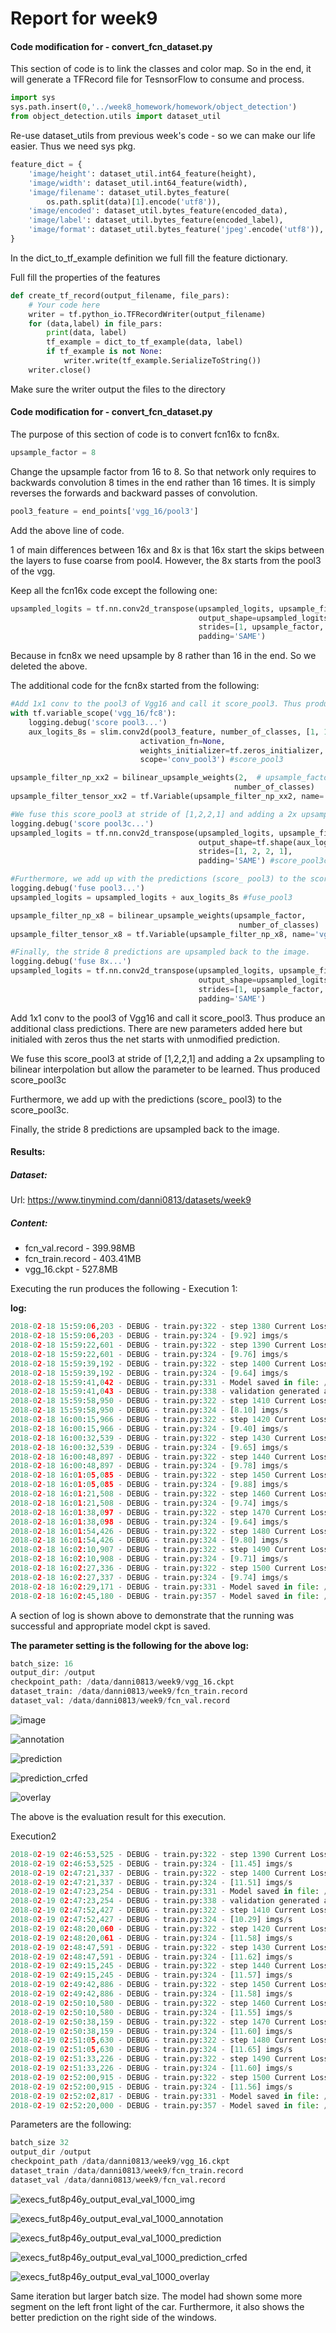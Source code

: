 # Report for week9

#### Code modification for - convert_fcn_dataset.py

This section of code is to link the classes and color map. So in the end, it will generate a TFRecord file for TesnsorFlow to consume and process.

```python
import sys
sys.path.insert(0,'../week8_homework/homework/object_detection')
from object_detection.utils import dataset_util
```

Re-use dataset_utils from previous week's code - so we can make our life easier. Thus we need sys pkg.

~~~~python
feature_dict = {
    'image/height': dataset_util.int64_feature(height),
    'image/width': dataset_util.int64_feature(width),
    'image/filename': dataset_util.bytes_feature(
        os.path.split(data)[1].encode('utf8')),
    'image/encoded': dataset_util.bytes_feature(encoded_data),
    'image/label': dataset_util.bytes_feature(encoded_label),
    'image/format': dataset_util.bytes_feature('jpeg'.encode('utf8')),
}
~~~~

In the dict_to_tf_example definition we full fill the feature dictionary.

Full fill the properties of the features

~~~~python
def create_tf_record(output_filename, file_pars):
    # Your code here
    writer = tf.python_io.TFRecordWriter(output_filename)
    for (data,label) in file_pars:
        print(data, label)
        tf_example = dict_to_tf_example(data, label)
        if tf_example is not None:
            writer.write(tf_example.SerializeToString())
    writer.close()
~~~~

Make sure the writer output the files to the directory



#### Code modification for - convert_fcn_dataset.py

The purpose of this section of code is to convert fcn16x to fcn8x.

~~~~python
upsample_factor = 8
~~~~

Change the upsample factor from 16 to 8. So that network only requires to backwards convolution 8 times in the end rather than 16 times. It is simply reverses the forwards and backward passes of convolution.

~~~~python
pool3_feature = end_points['vgg_16/pool3']
~~~~

Add the above line of code.

1 of main differences between 16x and 8x is that 16x start the skips between the layers to fuse coarse from pool4. However, the 8x starts from the pool3 of the vgg.



Keep all the fcn16x code except the following one:

```python
upsampled_logits = tf.nn.conv2d_transpose(upsampled_logits, upsample_filter_tensor_x16,
                                          output_shape=upsampled_logits_shape,
                                          strides=[1, upsample_factor, upsample_factor, 1],
                                          padding='SAME')
```
Because in fcn8x we need upsample by 8 rather than 16 in the end. So we deleted the above.



The additional code for the fcn8x started from the following:

~~~~python
#Add 1x1 conv to the pool3 of Vgg16 and call it score_pool3. Thus produce an additional class predictions. There are new parameters added here but initialed with zeros thus the net starts with unmodified prediction.
with tf.variable_scope('vgg_16/fc8'):
    logging.debug('score pool3...')
    aux_logits_8s = slim.conv2d(pool3_feature, number_of_classes, [1, 1],
                             activation_fn=None,
                             weights_initializer=tf.zeros_initializer,
                             scope='conv_pool3') #score_pool3

upsample_filter_np_xx2 = bilinear_upsample_weights(2,  # upsample_factor,
                                                  number_of_classes)
upsample_filter_tensor_xx2 = tf.Variable(upsample_filter_np_xx2, name='vgg_16/fc8/t_conv_xx2')

#We fuse this score_pool3 at stride of [1,2,2,1] and adding a 2x upsampling to bilinear interpolation but allow the parameter to be learned. Thus produced score_pool3c
logging.debug('score pool3c...')
upsampled_logits = tf.nn.conv2d_transpose(upsampled_logits, upsample_filter_tensor_xx2,
                                          output_shape=tf.shape(aux_logits_8s),
                                          strides=[1, 2, 2, 1],
                                          padding='SAME') #score_pool3c

#Furthermore, we add up with the predictions (score_ pool3) to the score_pool3c.
logging.debug('fuse pool3...')
upsampled_logits = upsampled_logits + aux_logits_8s #fuse_pool3

upsample_filter_np_x8 = bilinear_upsample_weights(upsample_factor,
                                                   number_of_classes)
upsample_filter_tensor_x8 = tf.Variable(upsample_filter_np_x8, name='vgg_16/fc8/t_conv_x8')

#Finally, the stride 8 predictions are upsampled back to the image.
logging.debug('fuse 8x...')
upsampled_logits = tf.nn.conv2d_transpose(upsampled_logits, upsample_filter_tensor_x8,
                                          output_shape=upsampled_logits_shape,
                                          strides=[1, upsample_factor, upsample_factor, 1],
                                          padding='SAME')
~~~~

Add 1x1 conv to the pool3 of Vgg16 and call it score_pool3. Thus produce an additional class predictions. There are new parameters added here but initialed with zeros thus the net starts with unmodified prediction.

We fuse this score_pool3 at stride of [1,2,2,1] and adding a 2x upsampling to bilinear interpolation but allow the parameter to be learned. Thus produced score_pool3c

Furthermore, we add up with the predictions (score_ pool3) to the score_pool3c.

Finally, the stride 8 predictions are upsampled back to the image.



#### Results:

##### Dataset:

Url: https://www.tinymind.com/danni0813/datasets/week9

##### Content:

* fcn_val.record - 399.98MB
* fcn_train.record - 403.41MB
* vgg_16.ckpt - 527.8MB

Executing the run produces the following - Execution 1:

**log:**

~~~~python
2018-02-18 15:59:06,203 - DEBUG - train.py:322 - step 1380 Current Loss: 112.78339385986328 
2018-02-18 15:59:06,203 - DEBUG - train.py:324 - [9.92] imgs/s
2018-02-18 15:59:22,601 - DEBUG - train.py:322 - step 1390 Current Loss: 99.02734375 
2018-02-18 15:59:22,601 - DEBUG - train.py:324 - [9.76] imgs/s
2018-02-18 15:59:39,192 - DEBUG - train.py:322 - step 1400 Current Loss: 89.30299377441406 
2018-02-18 15:59:39,192 - DEBUG - train.py:324 - [9.64] imgs/s
2018-02-18 15:59:41,042 - DEBUG - train.py:331 - Model saved in file: /output/train/model.ckpt-1400
2018-02-18 15:59:41,043 - DEBUG - train.py:338 - validation generated at step [1400]
2018-02-18 15:59:58,950 - DEBUG - train.py:322 - step 1410 Current Loss: 75.853271484375 
2018-02-18 15:59:58,950 - DEBUG - train.py:324 - [8.10] imgs/s
2018-02-18 16:00:15,966 - DEBUG - train.py:322 - step 1420 Current Loss: 98.62287139892578 
2018-02-18 16:00:15,966 - DEBUG - train.py:324 - [9.40] imgs/s
2018-02-18 16:00:32,539 - DEBUG - train.py:322 - step 1430 Current Loss: 88.7820053100586 
2018-02-18 16:00:32,539 - DEBUG - train.py:324 - [9.65] imgs/s
2018-02-18 16:00:48,897 - DEBUG - train.py:322 - step 1440 Current Loss: 113.26451110839844 
2018-02-18 16:00:48,897 - DEBUG - train.py:324 - [9.78] imgs/s
2018-02-18 16:01:05,085 - DEBUG - train.py:322 - step 1450 Current Loss: 140.9359893798828 
2018-02-18 16:01:05,085 - DEBUG - train.py:324 - [9.88] imgs/s
2018-02-18 16:01:21,508 - DEBUG - train.py:322 - step 1460 Current Loss: 90.7876968383789 
2018-02-18 16:01:21,508 - DEBUG - train.py:324 - [9.74] imgs/s
2018-02-18 16:01:38,097 - DEBUG - train.py:322 - step 1470 Current Loss: 68.58013153076172 
2018-02-18 16:01:38,098 - DEBUG - train.py:324 - [9.64] imgs/s
2018-02-18 16:01:54,426 - DEBUG - train.py:322 - step 1480 Current Loss: 89.13813018798828 
2018-02-18 16:01:54,426 - DEBUG - train.py:324 - [9.80] imgs/s
2018-02-18 16:02:10,907 - DEBUG - train.py:322 - step 1490 Current Loss: 69.51349639892578 
2018-02-18 16:02:10,908 - DEBUG - train.py:324 - [9.71] imgs/s
2018-02-18 16:02:27,336 - DEBUG - train.py:322 - step 1500 Current Loss: 64.83626556396484 
2018-02-18 16:02:27,337 - DEBUG - train.py:324 - [9.74] imgs/s
2018-02-18 16:02:29,171 - DEBUG - train.py:331 - Model saved in file: /output/train/model.ckpt-1500
2018-02-18 16:02:45,180 - DEBUG - train.py:357 - Model saved in file: /output/train/model.ckpt-1500
~~~~

A section of log is shown above to demonstrate that the running was successful and appropriate model ckpt is saved.

**The parameter setting is the following for the above log:**

~~~~python
batch_size: 16
output_dir: /output
checkpoint_path: /data/danni0813/week9/vgg_16.ckpt
dataset_train: /data/danni0813/week9/fcn_train.record
dataset_val: /data/danni0813/week9/fcn_val.record
~~~~

![image](result/image.jpg)


![annotation](result/execs_5q0vgwzu_output_eval_val_1000_annotation.jpg)

![prediction](result/execs_5q0vgwzu_output_eval_val_1000_prediction.jpg)

![prediction_crfed](result/execs_5q0vgwzu_output_eval_val_1000_prediction_crfed.jpg)

![overlay](result/execs_5q0vgwzu_output_eval_val_1000_overlay.jpg)

The above is the evaluation result for this execution.



Execution2 

~~~~python
2018-02-19 02:46:53,525 - DEBUG - train.py:322 - step 1390 Current Loss: 58.772987365722656 
2018-02-19 02:46:53,525 - DEBUG - train.py:324 - [11.45] imgs/s
2018-02-19 02:47:21,337 - DEBUG - train.py:322 - step 1400 Current Loss: 77.37055969238281 
2018-02-19 02:47:21,337 - DEBUG - train.py:324 - [11.51] imgs/s
2018-02-19 02:47:23,254 - DEBUG - train.py:331 - Model saved in file: /output/train/model.ckpt-1400
2018-02-19 02:47:23,254 - DEBUG - train.py:338 - validation generated at step [1400]
2018-02-19 02:47:52,427 - DEBUG - train.py:322 - step 1410 Current Loss: 47.03799819946289 
2018-02-19 02:47:52,427 - DEBUG - train.py:324 - [10.29] imgs/s
2018-02-19 02:48:20,060 - DEBUG - train.py:322 - step 1420 Current Loss: 65.40450286865234 
2018-02-19 02:48:20,061 - DEBUG - train.py:324 - [11.58] imgs/s
2018-02-19 02:48:47,591 - DEBUG - train.py:322 - step 1430 Current Loss: 51.28940963745117 
2018-02-19 02:48:47,591 - DEBUG - train.py:324 - [11.62] imgs/s
2018-02-19 02:49:15,245 - DEBUG - train.py:322 - step 1440 Current Loss: 41.37165451049805 
2018-02-19 02:49:15,245 - DEBUG - train.py:324 - [11.57] imgs/s
2018-02-19 02:49:42,886 - DEBUG - train.py:322 - step 1450 Current Loss: 44.56869888305664 
2018-02-19 02:49:42,886 - DEBUG - train.py:324 - [11.58] imgs/s
2018-02-19 02:50:10,580 - DEBUG - train.py:322 - step 1460 Current Loss: 38.67291259765625 
2018-02-19 02:50:10,580 - DEBUG - train.py:324 - [11.55] imgs/s
2018-02-19 02:50:38,159 - DEBUG - train.py:322 - step 1470 Current Loss: 67.04952239990234 
2018-02-19 02:50:38,159 - DEBUG - train.py:324 - [11.60] imgs/s
2018-02-19 02:51:05,630 - DEBUG - train.py:322 - step 1480 Current Loss: 46.47848892211914 
2018-02-19 02:51:05,630 - DEBUG - train.py:324 - [11.65] imgs/s
2018-02-19 02:51:33,226 - DEBUG - train.py:322 - step 1490 Current Loss: 45.22264862060547 
2018-02-19 02:51:33,226 - DEBUG - train.py:324 - [11.60] imgs/s
2018-02-19 02:52:00,915 - DEBUG - train.py:322 - step 1500 Current Loss: 71.33306121826172 
2018-02-19 02:52:00,915 - DEBUG - train.py:324 - [11.56] imgs/s
2018-02-19 02:52:02,817 - DEBUG - train.py:331 - Model saved in file: /output/train/model.ckpt-1500
2018-02-19 02:52:20,000 - DEBUG - train.py:357 - Model saved in file: /output/train/model.ckpt-1500
~~~~



Parameters are the following:

~~~~python
batch_size 32
output_dir /output
checkpoint_path /data/danni0813/week9/vgg_16.ckpt
dataset_train /data/danni0813/week9/fcn_train.record
dataset_val /data/danni0813/week9/fcn_val.record
~~~~



![execs_fut8p46y_output_eval_val_1000_img](result2/execs_fut8p46y_output_eval_val_1000_img.jpg)

![execs_fut8p46y_output_eval_val_1000_annotation](result2/execs_fut8p46y_output_eval_val_1000_annotation.jpg)

![execs_fut8p46y_output_eval_val_1000_prediction](result2/execs_fut8p46y_output_eval_val_1000_prediction.jpg)

![execs_fut8p46y_output_eval_val_1000_prediction_crfed](result2/execs_fut8p46y_output_eval_val_1000_prediction_crfed.jpg)

![execs_fut8p46y_output_eval_val_1000_overlay](result2/execs_fut8p46y_output_eval_val_1000_overlay.jpg)

Same iteration but larger batch size. The model had shown some more segment on the left front light of the car. Furthermore, it also shows the better prediction on the right side of the windows.
